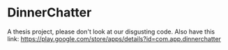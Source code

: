 # DinnerChatter
A thesis project, please don't look at our disgusting code.
Also have this link: https://play.google.com/store/apps/details?id=com.app.dinnerchatter
